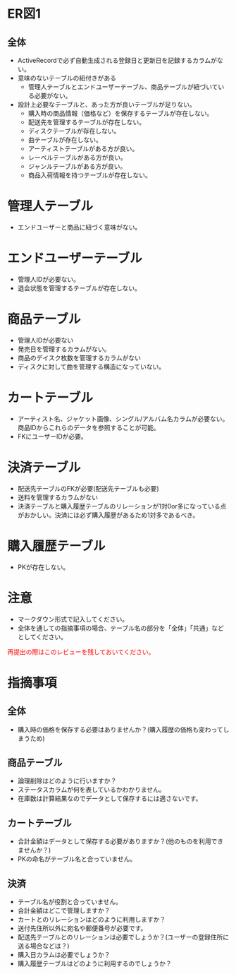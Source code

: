 # ER図1
## 全体

- ActiveRecordで必ず自動生成される登録日と更新日を記録するカラムがない。
- 意味のないテーブルの紐付きがある
  - 管理人テーブルとエンドユーザーテーブル、商品テーブルが紐づいている必要がない。
- 設計上必要なテーブルと、あった方が良いテーブルが足りない。
  - 購入時の商品情報（価格など）を保存するテーブルが存在しない。
  - 配送先を管理するテーブルが存在しない。
  - ディスクテーブルが存在しない。
  - 曲テーブルが存在しない。
  - アーティストテーブルがある方が良い。
  - レーベルテーブルがある方が良い。
  - ジャンルテーブルがある方が良い。
  - 商品入荷情報を持つテーブルが存在しない。
# 管理人テーブル
  - エンドユーザーと商品に紐づく意味がない。
# エンドユーザーテーブル
  - 管理人IDが必要ない。
  - 退会状態を管理するテーブルが存在しない。
# 商品テーブル
  - 管理人IDが必要ない
  - 発売日を管理するカラムがない。
  - 商品のデイスク枚数を管理するカラムがない
  - ディスクに対して曲を管理する構造になっていない。
# カートテーブル
  - アーティスト名、ジャケット画像、シングル/アルバム名カラムが必要ない。商品IDからこれらのデータを参照することが可能。
  - FKにユーザーIDが必要。
# 決済テーブル
  - 配送先テーブルのFKが必要(配送先テーブルも必要)
  - 送料を管理するカラムがない
  - 決済テーブルと購入履歴テーブルのリレーションが1対0or多になっている点がおかしい。決済には必ず購入履歴があるため1対多であるべき。
# 購入履歴テーブル
  - PKが存在しない。
  

# 注意
* マークダウン形式で記入してください。
* 全体を通しての指摘事項の場合、テーブル名の部分を「全体」「共通」などとしてください。

<font color="Red">再提出の際はこのレビューを残しておいてください。</font>
# 指摘事項
## 全体
- 購入時の価格を保存する必要はありませんか？(購入履歴の価格も変わってしまうため)
## 商品テーブル
- 論理削除はどのように行いますか？
- ステータスカラムが何を表しているかわかりません。
- 在庫数は計算結果なのでデータとして保存するには適さないです。
## カートテーブル
- 合計金額はデータとして保存する必要がありますか？(他のものを利用できませんか？)
- PKの命名がテーブル名と合っていません。
## 決済
- テーブル名が役割と合っていません。
- 合計金額はどこで管理しますか？
- カートとのリレーションはどのように利用しますか？
- 送付先住所以外に宛名や郵便番号が必要です。
- 配送先テーブルとのリレーションは必要でしょうか？(ユーザーの登録住所に送る場合などは？)
- 購入日カラムは必要でしょうか？
- 購入履歴テーブルはどのように利用するのでしょうか？
